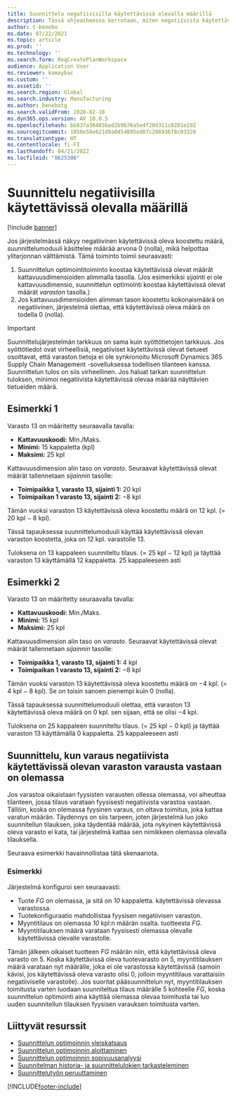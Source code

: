 ```yaml
---
title: Suunnittelu negatiivisilla käytettävissä olevalla määrillä
description: Tässä ohjeaiheessa kerrotaan, miten negatiivista käytettävissä olevaa määrää käsitellään suunnittelun optimoinnissa.
author: t-benebo
ms.date: 07/22/2021
ms.topic: article
ms.prod: ''
ms.technology: ''
ms.search.form: ReqCreatePlanWorkspace
audience: Application User
ms.reviewer: kamaybac
ms.custom: ''
ms.assetid: ''
ms.search.region: Global
ms.search.industry: Manufacturing
ms.author: benebotg
ms.search.validFrom: 2020-02-18
ms.dyn365.ops.version: AX 10.0.5
ms.openlocfilehash: bb837a38485bad2b9b76a5e4f20d311c0281e192
ms.sourcegitcommit: 1050e58e621d9a0454895ed07c286936f8c03320
ms.translationtype: HT
ms.contentlocale: fi-FI
ms.lasthandoff: 04/21/2022
ms.locfileid: "8625386"
---
```

# <a name="planning-with-negative-on-hand-quantities"></a>Suunnittelu negatiivisilla käytettävissä olevalla määrillä

[!include [banner](../../includes/banner.md)]

Jos järjestelmässä näkyy negatiivinen käytettävissä oleva koostettu määrä, suunnittelumoduuli käsittelee määrää arvona 0 (nolla), mikä helpottaa ylitarjonnan välttämistä. Tämä toiminto toimii seuraavasti:

1. Suunnittelun optimointitoiminto koostaa käytettävissä olevat määrät kattavuusdimensioiden alimmalla tasolla. (Jos esimerkiksi *sijainti* ei ole kattavuusdimensio, suunnittelun optimointi koostaa käytettävissä olevat määrät *varaston* tasolla.)
1. Jos kattavuusdimensioiden alimman tason koostettu kokonaismäärä on negatiivinen, järjestelmä olettaa, että käytettävissä oleva määrä on todella 0 (nolla).

> [!IMPORTANT]
> Suunnittelujärjestelmän tarkkuus on sama kuin syöttötietojen tarkkuus. Jos syöttötiedot ovat virheellisiä, negatiiviset käytettävissä olevat tietueet osoittavat, että varaston tietoja ei ole synkronoitu Microsoft Dynamics 365 Supply Chain Management -sovelluksessa todellisen tilanteen kanssa. Suunnittelun tulos on siis virheellinen. Jos haluat tarkan suunnittelun tuloksen, minimoi negatiivista käytettävissä olevaa määrää näyttävien tietueiden määrä.

## <a name="example-1"></a>Esimerkki 1

Varasto 13 on määritetty seuraavalla tavalla:

- **Kattavuuskoodi:** Min./Maks.
- **Minimi:** 15 kappaletta (kpl)
- **Maksimi:** 25 kpl

Kattavuusdimension alin taso on *varasto*. Seuraavat käytettävissä olevat määrät tallennetaan *sijainnin* tasolle:

- **Toimipaikka 1, varasto 13, sijainti 1:** 20 kpl
- **Toimipaikan 1 varasto 13, sijainti 2:** &minus;8 kpl

Tämän vuoksi varaston 13 käytettävissä oleva koostettu määrä on 12 kpl. (= 20 kpl &minus; 8 kpl).

Tässä tapauksessa suunnittelumoduuli käyttää käytettävissä olevan varaston koostetta, joka on 12 kpl. varastolle 13.

Tuloksena on 13 kappaleen suunniteltu tilaus. (= 25 kpl &minus; 12 kpl) ja täyttää varaston 13 käyttämällä 12 kappaletta. 25 kappaleeseen asti

## <a name="example-2"></a>Esimerkki 2

Varasto 13 on määritetty seuraavalla tavalla:

- **Kattavuuskoodi:** Min./Maks.
- **Minimi:** 15 kpl
- **Maksimi:** 25 kpl

Kattavuusdimension alin taso on *varasto*. Seuraavat käytettävissä olevat määrät tallennetaan *sijainnin* tasolle:

- **Toimipaikka 1, varasto 13, sijainti 1:** 4 kpl
- **Toimipaikan 1 varasto 13, sijainti 2:** &minus;8 kpl

Tämän vuoksi varaston 13 käytettävissä oleva koostettu määrä on &minus;4 kpl. (= 4 kpl &minus; 8 kpl). Se on toisin sanoen pienempi kuin 0 (nolla).

Tässä tapauksessa suunnittelumoduuli olettaa, että varaston 13 käytettävissä oleva määrä on 0 kpl. sen sijaan, että se olisi &minus;4 kpl.

Tuloksena on 25 kappaleen suunniteltu tilaus. (= 25 kpl &minus; 0 kpl) ja täyttää varaston 13 käyttämällä 0 kappaletta. 25 kappaleeseen asti

## <a name="planning-when-there-is-a-reservation-against-negative-on-hand-inventory"></a>Suunnittelu, kun varaus negatiivista käytettävissä olevan varaston varausta vastaan on olemassa

Jos varastoa oikaistaan fyysisten varausten ollessa olemassa, voi aiheuttaa tilanteen, jossa tilaus varataan fyysisesti negatiivista varastoa vastaan. Tällöin, koska on olemassa fyysinen varaus, on oltava toimitus, joka kattaa varatun määrän. Täydennys on siis tarpeen, joten järjestelmä luo joko suunnitellun tilauksen, joka täydentää määrää, jota nykyinen käytettävissä oleva varasto ei kata, tai järjestelmä kattaa sen nimikkeen olemassa olevalla tilauksella.

Seuraava esimerkki havainnollistaa tätä skenaariota.

### <a name="example"></a>Esimerkki

Järjestelmä konfiguroi sen seuraavasti:

- Tuote *FG* on olemassa, ja sitä on *10* kappaletta. käytettävissä olevassa varastossa.
- Tuotekonfiguraatio mahdollistaa fyysisen negatiivisen varaston.
- Myyntitilaus on olemassa *10* kpl:n määrän osalta. tuotteesta *FG*.
- Myyntitilauksen määrä varataan fyysisesti olemassa olevalle käytettävissä olevalle varastolle.

Tämän jälkeen oikaiset tuotteen *FG* määrän niin, että käytettävissä oleva varasto on 5. Koska käytettävissä oleva tuotevarasto on 5, myyntitilauksen määrä varataan nyt määrälle, joka ei ole varastossa käytettävissä (samoin kävisi, jos käytettävissä oleva varasto olisi 0, jolloin myyntitilaus varattaisiin negatiiviselle varastolle). Jos suoritat pääsuunnittelun nyt, myyntitilauksen toimitusta varten luodaan suunniteltua tilaus määrälle 5 kohteelle *FG*, koska suunnittelun optimointi aina käyttää olemassa olevaa toimitusta tai luo uuden suunnitellun tilauksen fyysisen varauksen toimitusta varten.

## <a name="related-resources"></a>Liittyvät resurssit

- [Suunnittelun optimoinnin yleiskatsaus](planning-optimization-overview.md)
- [Suunnittelun optimoinnin aloittaminen](get-started.md)
- [Suunnittelun optimoinnin sopivuusanalyysi](planning-optimization-fit-analysis.md)
- [Suunnitelman historia- ja suunnittelulokien tarkasteleminen](plan-history-logs.md)
- [Suunnittelutyön peruuttaminen](cancel-planning-job.md)

[!INCLUDE[footer-include](../../../includes/footer-banner.md)]
